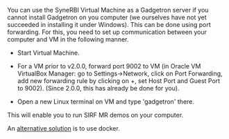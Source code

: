 You can use the SyneRBI Virtual Machine as a Gadgetron server if you cannot install Gadgetron on you computer (we ourselves have not yet succeeded in installing it under Windows). This can be done using port forwarding. For this, you need to set up communication between your computer and VM in the following manner.

* Start Virtual Machine.

* For a VM prior to v2.0.0, forward port 9002 to VM (in Oracle VM VirtualBox Manager: go to Settings->Network, click on Port Forwarding, add new forwarding rule by clicking on +, set Host Port and Guest Port to 9002). (Since 2.0.0, this has already be done for you).

* Open a new Linux terminal on VM and type 'gadgetron' there.

This will enable you to run SIRF MR demos on your computer.

An [alternative solution](https://github.com/SyneRBI/SIRF-SuperBuild/tree/master/docker/README.md) is to use docker.
